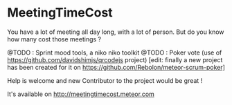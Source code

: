 MeetingTimeCost
===============

You have a lot of meeting all day long, with a lot of person. But do you know how many cost those meetings ?

@TODO : Sprint mood tools, a niko niko toolkit
@TODO : Poker vote (use of https://github.com/davidshimjs/qrcodejs project) [edit: finally a new project has been created for it on https://github.com/Rebolon/meteor-scrum-poker]

Help is welcome and new Contributor to the project would be great !

It's available on http://meetingtimecost.meteor.com
